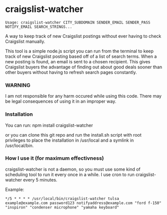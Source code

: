 craigslist-watcher
==================

    Usage: craigslist-watcher CITY_SUBDOMAIN SENDER_EMAIL SENDER_PASS NOTIFY_EMAIL SEARCH_STRINGS...

A way to keep track of new Craigslist postings without ever having to check Craigslist manually.

This tool is a simple node.js script you can run from the terminal to keep track of new Craigslist posting based off of a list of search terms. When a new posting is found, an email is sent to a chosen recipient. This gives Craigslist buyers the advantage of finding out about good deals sooner than other buyers without having to refresh search pages constantly.

### WARNING ###

I am not responsible for any harm occured while using this code. There may be legal consequences of using it in an improper way.

### Installation ###
You can run:
    npm install craigslist-watcher

or you can clone this git repo and run the install.sh script with root privileges to place the installation in /usr/local and a symlink in /usr/local/bin.

### How I use it (for maximum effectivness) ###

craigslist-watcher is not a daemon, so you must use some kind of scheduling tool to run it every once in a while. I use cron to run craigslist-watcher every 5 minutes.

Example:

    */5 * * * * /usr/local/bin/craigslist-watcher tulsa example@example.com password123 notifyaddress@example.com "ford f-150" "inspiron" "condenser microphone" "yamaha keyboard"
